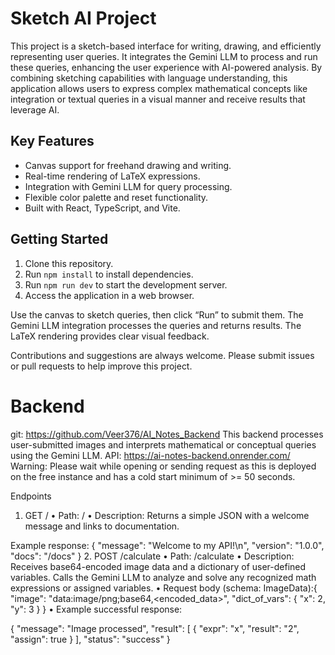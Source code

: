 # Sketch AI Project

This project is a sketch-based interface for writing, drawing, and efficiently representing user queries. It integrates the Gemini LLM to process and run these queries, enhancing the user experience with AI-powered analysis. By combining sketching capabilities with language understanding, this application allows users to express complex mathematical concepts like integration or textual queries in a visual manner and receive results that leverage AI.

## Key Features
- Canvas support for freehand drawing and writing.  
- Real-time rendering of LaTeX expressions.  
- Integration with Gemini LLM for query processing.  
- Flexible color palette and reset functionality.  
- Built with React, TypeScript, and Vite.  

## Getting Started
1. Clone this repository.  
2. Run `npm install` to install dependencies.  
3. Run `npm run dev` to start the development server.  
4. Access the application in a web browser.  

Use the canvas to sketch queries, then click “Run” to submit them. The Gemini LLM integration processes the queries and returns results. The LaTeX rendering provides clear visual feedback.  

Contributions and suggestions are always welcome. Please submit issues or pull requests to help improve this project.


# Backend 
git: https://github.com/Veer376/AI_Notes_Backend
This backend processes user-submitted images and interprets mathematical or conceptual queries using the Gemini LLM.
API: https://ai-notes-backend.onrender.com/ 
Warning: Please wait while opening or sending request as this is deployed on the free instance and has a cold start minimum of >= 50 seconds.

Endpoints
1. GET /
• Path: /
• Description: Returns a simple JSON with a welcome message and links to documentation.

Example response:
{
  "message": "Welcome to my API!\n",
  "version": "1.0.0",
  "docs": "/docs"
}
2. POST /calculate
• Path: /calculate
• Description: Receives base64-encoded image data and a dictionary of user-defined variables. Calls the Gemini LLM to analyze and solve any recognized math expressions or assigned variables.
• Request body (schema: ImageData):{
  "image": "data:image/png;base64,<encoded_data>",
  "dict_of_vars": {
    "x": 2,
    "y": 3
  }
}
• Example successful response:

{
  "message": "Image processed",
  "result": [
    {
      "expr": "x",
      "result": "2",
      "assign": true
    }
  ],
  "status": "success"
}